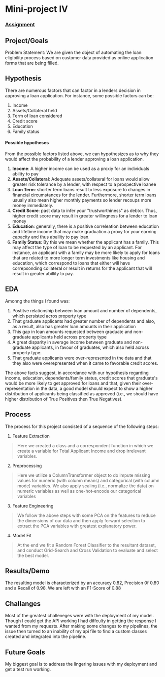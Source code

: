# Mini-project IV

### [Assignment](assignment.md)

## Project/Goals
 Problem Statement: We are given the object of automating the loan eligibility process based on customer data provided as online application forms that are being filled. 

## Hypothesis
There are numerous factors that can factor in a lenders decision in approving a loan application. For instance, some possible factors can be:
1. Income
2. Assets/Collateral held
3. Term of loan considered
4. Credit score
5. Education
6. Family status

#### Possible hypotheses
From the possible factors listed above, we can hypothesizes as to why they would affect the probability of a lender approving a loan application. 

1. **Income**: A higher income can be used as a proxiy for an individuals ability to pay
2. **Assets/Collateral**: Adequate assets/collateral for loans would allow greater risk tolerance by a lender, with respect to a prospective loanee
3. **Loan Term**: shorter term loans result to less exposure to changes in financial circumstances for the lender. Furthermore, shorter term loans usually also mean higher monthly payments so lender recoups more money immediately.
4. **Credit Score**: past data to infer your "trustworthiness" as debtor. Thus, higher credit score may result in greater willingness for a lender to loan money
5. **Education**: generally, there is a positive correleation between education and lifetime income that may make graduation a proxy for your earning capacity and thus abaility to pay loan. 
6. **Family Status**: By this we mean whether the applicant has a family. This may affect the type of loan to be requested by an applicant. For instance, an applicant with a family may be more likely to apply for loans that are related to more longer term investments like housing and education, which correspond to loans that either will have correpsonding collateral or result in returns for the applicant that will result in greater abillity to pay. 

## EDA 
Amonng the things I found was:
1. Postitve relationship between loan amount and number of dependents, which persisted acros property type
2. That graduate applicants had greater number of dependents and also, as a result, also has greater loan amounts in their application
3. This gap in loan amounts requested between graduate and non-graduate applicants held across property type
3. A great disparity in average income between graduate and non-graduate applicants, in favour of graduates, which also held across property type.
4. That graduate applicants were over-represented in the data and that they also were overepresented when it came to favorable credit scores. 

The above facts suggest, in accordance with our hypothesis regarding income, education, dependents/family status, credit scores that graduate's would be more likely to get approved for loans and that, given their over-representation in the data, a good model should expect to show a higher distribution of applicants being classified as approved (i.e., we should have higher distribution of True Positives then True Negatives). 

## Process
The process for this project consisted of a sequence of the following steps:
1. Feature Extraction
> Here we created a class and a correspondent function in which we create a variable for Total Applicant Income and drop irrelevant variables.
2. Preprocessing
> Here we utilize a ColumnTransformer object to do impute missing values for numeric (with column means) and categorical (with column mode) variables. We also apply scaling (i.e., normalize the data) on numeric variables as well as one-hot-encode our categorical variables
3. Feature Engineering
> We follow the above steps with some PCA on the features to reduce the dimensions of our data and then apply forward selection to extract the PCA variables with greatest explanatory power.
4. Model Fit
> At the end we fit a Random Forest Classifier to the resultant dataset, and conduct Grid-Search and Cross Validation to evaluate and select the best model. 


## Results/Demo
The resulting model is characterized by an accuracy 0.82, Precision 0f 0.80 and a Recall of 0.98. We are left with an F1-Score of 0.88

## Challanges 
Most of the greatest challeneges were with the deployment of my model. Though I could get the API working I had diffculty in getting the response I wanted from my requests. After making some changes to my pipelines, the issue then turned to an inability of my api file to find a custom classes created and integrated into the pipeline. 

## Future Goals
My biggest goal is to address the lingering issues with my deployment and get a test run working. 
